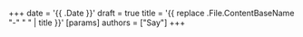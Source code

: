 +++
date = '{{ .Date }}'
draft = true
title = '{{ replace .File.ContentBaseName "-" " " | title }}'
[params]
authors = ["Say"]
+++
